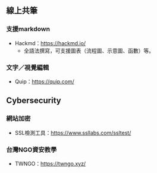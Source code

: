 ## 線上共筆
### 支援markdown
- Hackmd：https://hackmd.io/
    * 全語法撰寫，可支援圖表（流程圖、示意圖、函數）等。
  
### 文字／視覺編輯
- Quip：https://quip.com/

## Cybersecurity

### 網站加密
- SSL檢測工具：https://www.ssllabs.com/ssltest/
  
### 台灣NGO資安教學
- TWNGO：https://twngo.xyz/

